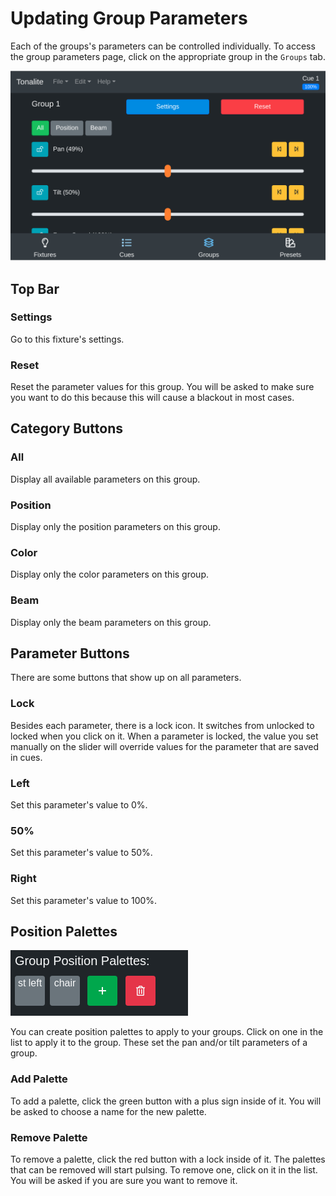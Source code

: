# Updating Group Parameters

Each of the groups's parameters can be controlled individually. To access the group parameters page, click on the appropriate group in the `Groups` tab.

![Group parameters page](../../images/group_parameters.png)

## Top Bar

### Settings

Go to this fixture's settings.

### Reset

Reset the parameter values for this group. You will be asked to make sure you want to do this because this will cause a blackout in most cases.

## Category Buttons

### All

Display all available parameters on this group.

### Position

Display only the position parameters on this group.

### Color

Display only the color parameters on this group.

### Beam

Display only the beam parameters on this group.

## Parameter Buttons

There are some buttons that show up on all parameters.

### Lock

Besides each parameter, there is a lock icon. It switches from unlocked to locked when you click on it. When a parameter is locked, the value you set manually on the slider will override values for the parameter that are saved in cues.

### Left

Set this parameter's value to 0%.

### 50%

Set this parameter's value to 50%.

### Right

Set this parameter's value to 100%.

## Position Palettes

![Group position palettes](../../images/group_position_palettes.png)

You can create position palettes to apply to your groups. Click on one in the list to apply it to the group. These set the pan and/or tilt parameters of a group.

### Add Palette

To add a palette, click the green button with a plus sign inside of it. You will be asked to choose a name for the new palette.

### Remove Palette

To remove a palette, click the red button with a lock inside of it. The palettes that can be removed will start pulsing. To remove one, click on it in the list. You will be asked if you are sure you want to remove it.